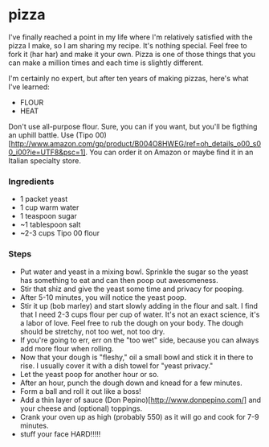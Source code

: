 pizza
=====

I've finally reached a point in my life where I'm relatively satisfied with the pizza I make, so I am sharing my recipe. It's nothing special. Feel free to fork it (har har) and make it your own. Pizza is one of those things that you can make a million times and each time is slightly different. 

I'm certainly no expert, but after ten years of making pizzas, here's what I've learned:

* FLOUR
* HEAT

Don't use all-purpose flour. Sure, you can if you want, but you'll be figthing an uphill battle. Use (Tipo 00)[http://www.amazon.com/gp/product/B004O8HWEG/ref=oh_details_o00_s00_i00?ie=UTF8&psc=1]. You can order it on Amazon or maybe find it in an Italian specialty store.

### Ingredients

* 1 packet yeast
* 1 cup warm water
* 1 teaspoon sugar
* ~1 tablespoon salt
* ~2-3 cups Tipo 00 flour

### Steps

* Put water and yeast in a mixing bowl. Sprinkle the sugar so the yeast has something to eat and can then poop out awesomeness.
* Stir that shiz and give the yeast some time and privacy for pooping.
* After 5-10 minutes, you will notice the yeast poop.
* Stir it up (bob marley) and start slowly adding in the flour and salt.
I find that I need 2-3 cups flour per cup of water. It's not an exact science, it's a labor of love. Feel free to rub the dough on your body. The dough should be stretchy, not too wet, not too dry.
* If you're going to err, err on the "too wet" side, because you can always add more flour when rolling.
* Now that your dough is "fleshy," oil a small bowl and stick it in there to rise. I usually cover it with a dish towel for "yeast privacy."
* Let the yeast poop for another hour or so.
* After an hour, punch the dough down and knead for a few minutes.
 * Form a ball and roll it out like a boss!
* Add a thin layer of sauce (Don Pepino)[http://www.donpepino.com/] and your cheese and (optional) toppings.
* Crank your oven up as high (probably 550) as it will go and cook for 7-9 minutes.
* stuff your face HARD!!!!!
